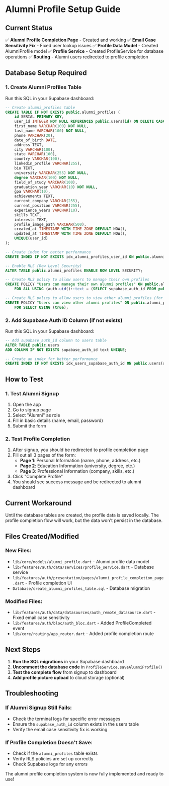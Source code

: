 # Alumni Profile Setup Guide

## Current Status
✅ **Alumni Profile Completion Page** - Created and working
✅ **Email Case Sensitivity Fix** - Fixed user lookup issues
✅ **Profile Data Model** - Created AlumniProfile model
✅ **Profile Service** - Created ProfileService for database operations
✅ **Routing** - Alumni users redirected to profile completion

## Database Setup Required

### 1. Create Alumni Profiles Table
Run this SQL in your Supabase dashboard:

```sql
-- Create alumni_profiles table
CREATE TABLE IF NOT EXISTS public.alumni_profiles (
    id SERIAL PRIMARY KEY,
    user_id INTEGER NOT NULL REFERENCES public.users(id) ON DELETE CASCADE,
    first_name VARCHAR(100) NOT NULL,
    last_name VARCHAR(100) NOT NULL,
    phone VARCHAR(20),
    date_of_birth DATE,
    address TEXT,
    city VARCHAR(100),
    state VARCHAR(100),
    country VARCHAR(100),
    linkedin_profile VARCHAR(255),
    bio TEXT,
    university VARCHAR(255) NOT NULL,
    degree VARCHAR(100) NOT NULL,
    field_of_study VARCHAR(100),
    graduation_year VARCHAR(10) NOT NULL,
    gpa VARCHAR(10),
    achievements TEXT,
    current_company VARCHAR(255),
    current_position VARCHAR(255),
    experience_years VARCHAR(10),
    skills TEXT,
    interests TEXT,
    profile_image_path VARCHAR(500),
    created_at TIMESTAMP WITH TIME ZONE DEFAULT NOW(),
    updated_at TIMESTAMP WITH TIME ZONE DEFAULT NOW(),
    UNIQUE(user_id)
);

-- Create index for better performance
CREATE INDEX IF NOT EXISTS idx_alumni_profiles_user_id ON public.alumni_profiles(user_id);

-- Enable RLS (Row Level Security)
ALTER TABLE public.alumni_profiles ENABLE ROW LEVEL SECURITY;

-- Create RLS policy to allow users to manage their own profiles
CREATE POLICY "Users can manage their own alumni profiles" ON public.alumni_profiles
    FOR ALL USING (auth.uid()::text = (SELECT supabase_auth_id FROM public.users WHERE id = user_id));

-- Create RLS policy to allow users to view other alumni profiles (for networking)
CREATE POLICY "Users can view other alumni profiles" ON public.alumni_profiles
    FOR SELECT USING (true);
```

### 2. Add Supabase Auth ID Column (if not exists)
Run this SQL in your Supabase dashboard:

```sql
-- Add supabase_auth_id column to users table
ALTER TABLE public.users 
ADD COLUMN IF NOT EXISTS supabase_auth_id text UNIQUE;

-- Create an index for better performance
CREATE INDEX IF NOT EXISTS idx_users_supabase_auth_id ON public.users(supabase_auth_id);
```

## How to Test

### 1. Test Alumni Signup
1. Open the app
2. Go to signup page
3. Select "Alumni" as role
4. Fill in basic details (name, email, password)
5. Submit the form

### 2. Test Profile Completion
1. After signup, you should be redirected to profile completion page
2. Fill out all 3 pages of the form:
   - **Page 1**: Personal Information (name, phone, address, etc.)
   - **Page 2**: Education Information (university, degree, etc.)
   - **Page 3**: Professional Information (company, skills, etc.)
3. Click "Complete Profile"
4. You should see success message and be redirected to alumni dashboard

## Current Workaround

Until the database tables are created, the profile data is saved locally. The profile completion flow will work, but the data won't persist in the database.

## Files Created/Modified

### New Files:
- `lib/core/models/alumni_profile.dart` - Alumni profile data model
- `lib/features/auth/data/services/profile_service.dart` - Database service
- `lib/features/auth/presentation/pages/alumni_profile_completion_page.dart` - Profile completion UI
- `Database/create_alumni_profiles_table.sql` - Database migration

### Modified Files:
- `lib/features/auth/data/datasources/auth_remote_datasource.dart` - Fixed email case sensitivity
- `lib/features/auth/bloc/auth_bloc.dart` - Added ProfileCompleted event
- `lib/core/routing/app_router.dart` - Added profile completion route

## Next Steps

1. **Run the SQL migrations** in your Supabase dashboard
2. **Uncomment the database code** in `ProfileService.saveAlumniProfile()`
3. **Test the complete flow** from signup to dashboard
4. **Add profile picture upload** to cloud storage (optional)

## Troubleshooting

### If Alumni Signup Still Fails:
- Check the terminal logs for specific error messages
- Ensure the `supabase_auth_id` column exists in the users table
- Verify the email case sensitivity fix is working

### If Profile Completion Doesn't Save:
- Check if the `alumni_profiles` table exists
- Verify RLS policies are set up correctly
- Check Supabase logs for any errors

The alumni profile completion system is now fully implemented and ready to use!
